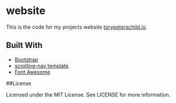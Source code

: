 website
=======

This is the code for my projects website [torypeterschild.io](http://torypeterschild.io/).

## Built With ##
* [Bootstrap](http://getbootstrap.com/)
* [scrolling-nav template](https://github.com/BlackrockDigital/startbootstrap-scrolling-nav)
* [Font Awesome](http://fontawesome.io/)


##License

Licensed under the MIT License. See LICENSE for more information.